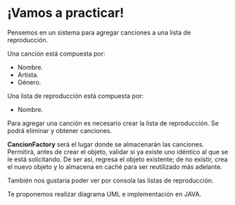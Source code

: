 # ¡Vamos a practicar!

Pensemos en un sistema para agregar canciones a una lista de reproducción.

Una canción está compuesta por:

* Nombre.
* Artista.
* Género.

Una lista de reproducción está compuesta por:

* Nombre.

Para agregar una canción es necesario crear la lista de reproducción. Se podrá eliminar y obtener canciones.

**CancionFactory** será el lugar donde se almacenarán las canciones. Permitirá, antes de crear el objeto, validar si ya existe uno idéntico al que se le está solicitando. De ser así, regresa el objeto existente; de no existir, crea el nuevo objeto y lo almacena en caché para ser reutilizado más adelante.

También nos gustaría poder ver por consola las listas de reproducción.

Te proponemos realizar diagrama UML e implementación en JAVA.
